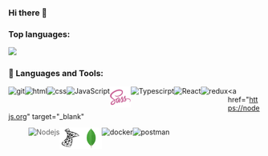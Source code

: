 ### Hi there 👋

### Top languages:

<div>
  <a href="#">
    <img src="https://github-readme-stats.vercel.app/api/top-langs/?username=QuanIT01&title_color=FD428E&text_color=ffffff&bg_color=20232a&langs_count=10&layout=compact&hide_border=true" />
  </a>
</div>

### 🔨 Languages and Tools:

<a href="https://git-scm.com/" target="_blank">
  <img
    src="https://raw.githubusercontent.com/rahul-jha98/github_readme_icons/main/language_and_tools/square/git-scm/git-scm.svg" align="left"
    alt="git"
    height="42px"
  />
</a>
<a href="https://devdocs.io/html/" target="_blank">
  <img
    src="https://raw.githubusercontent.com/rahul-jha98/github_readme_icons/main/language_and_tools/square/html/html.svg"
    align="left"
    alt="html"
    height="42px"
  />
</a>
<a href="https://devdocs.io/css/" target="_blank">
  <img
    src="https://raw.githubusercontent.com/rahul-jha98/github_readme_icons/main/language_and_tools/square/css/css.svg"
    align="left"
    alt="css"
    height="42px"
  />
</a>
<a
href="https://developer.mozilla.org/en-US/docs/Web/JavaScript"
target="\_blank"><img
    align="left"
    alt="JavaScript"
    height="42px"
    src="https://raw.githubusercontent.com/rahul-jha98/github_readme_icons/main/language_and_tools/square/javascript/javascript.svg"
/>
</a>
<a href="https://sass-lang.com/install" target="_blank">
  <img
    src="https://raw.githubusercontent.com/devicons/devicon/master/icons/sass/sass-original.svg"
    align="left"
    alt="sass"
    height="42px"
  />
</a>
<a href="https://www.typescriptlang.org/" target="\_blank"><img
    align="left"
    alt="Typescirpt"
    height="42px"
    src="https://raw.githubusercontent.com/rahul-jha98/github_readme_icons/main/language_and_tools/square/typescript/typescript.svg"
/></a>
<a href="https://reactjs.org/" target="_blank">
<img
    align="left"
    alt="React"
    height="42px"
    src="https://raw.githubusercontent.com/rahul-jha98/github_readme_icons/main/language_and_tools/square/react/react.svg"
/></a>
<a href="https://redux.js.org/" target="_blank">
<img
    align="left"
    alt="redux"
    height="42px"
    src="https://raw.githubusercontent.com/rahul-jha98/github_readme_icons/main/language_and_tools/square/redux/redux.svg"
/></a>

<a href="https://nodejs.org" target="\_blank"
> <img
    align="left"
    alt="Nodejs"
    height="42px"
    src="https://raw.githubusercontent.com/rahul-jha98/github_readme_icons/main/language_and_tools/square/node/node.svg"
/>
</a>

<a
href="https://docs.microsoft.com/en-us/sql/sql-server/?view=sql-server-ver15"
target="\_blank"> <img
src="https://raw.githubusercontent.com/devicons/devicon/master/icons/microsoftsqlserver/microsoftsqlserver-plain.svg"
align="left"
alt="sql-server"
height="42px"
/>
</a>
<a href="https://www.mongodb.com/" target="_blank">
<img
    src="https://raw.githubusercontent.com/devicons/devicon/master/icons/mongodb/mongodb-original.svg"
    align="left"
    alt="mongdb"
    height="42px"
  />
</a>

<a href="https://www.docker.com/" target="_blank">
  <img
    src="https://raw.githubusercontent.com/rahul-jha98/README_icons/main/language_and_tools/square/docker/docker.svg"
    align="left"
    alt="docker"
    height="42px"
  />
</a>
<a href="https://postman.com/" target="_blank">
  <img
    src="https://camo.githubusercontent.com/93b32389bf746009ca2370de7fe06c3b5146f4c99d99df65994f9ced0ba41685/68747470733a2f2f7777772e766563746f726c6f676f2e7a6f6e652f6c6f676f732f676574706f73746d616e2f676574706f73746d616e2d69636f6e2e737667"
    align="left"
    alt="postman"
    height="42px"
  />
</a>

